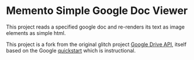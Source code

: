Memento Simple Google Doc Viewer
================================

This project reads a specified google doc and re-renders its text as image elements as simple html.


This project is a fork from the original glitch project [Google Drive API](https://glitch.com/edit/#!/gdrive-api-quickstart), itself based on the Google [quickstart](https://developers.google.com/drive/v3/web/quickstart/js) which is instructional.

